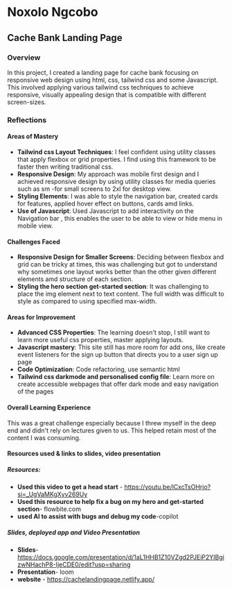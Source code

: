 

# Noxolo Ngcobo 

## **Cache Bank Landing Page**

### Overview
In this project, I created a landing page for cache bank focusing on responsive web design using html, css, tailwind css and some Javascript. 
This involved applying various tailwind css techniques to achieve responsive, visually appealing design that is compatible with different screen-sizes.

### Reflections

#### Areas of Mastery

- **Tailwind css  Layout Techniques**:  I feel confident using utility classes that apply flexbox or grid properties. 
I find using this framework to be faster then writing traditional css.
- **Responsive Design**: My approach was mobile first design and  I achieved responsive design by using utility classes 
for media queries such as sm -for small screens to 2xl for desktop view.
- **Styling Elements**: I was able to style the navigation bar, created cards for features, 
applied hover effect on buttons, cards amd links.
- **Use of Javascript**: Used Javascript to add interactivity on the Navigation bar , 
this enables the user to be able to view or hide menu in mobile view.

#### Challenges Faced

- **Responsive Design for Smaller Screens**: Deciding between flexbox and grid can be tricky at times, 
this was challenging but got to understand why sometimes one layout works better than the other 
given different elements amd structure of each section.
- **Styling the hero section get-started section**: It was challenging to place the img element next to text content. 
The full width was difficult to style as compared to using  specified max-width.

#### Areas for Improvement

- **Advanced CSS Properties**: The learning doesn't stop, I still want to learn more useful css properties, master applying layouts.
- **Javascript mastery**: This site still has more room for add ons, 
like create event listeners for the sign up button that directs you to a user sign up page
- **Code Optimization**:  Code refactoring, use semantic html
- **Tailwind css darkmode and personalised config file**: Learn more on create accessible webpages that offer dark mode and easy navigation of the pages

#### Overall Learning Experience

  This was a great challenge especially because I threw myself in the deep end and didn't rely on lectures given to us. 
  This helped retain most of the content I was consuming.


#### Resources used & links to slides, video presentation

##### Resources:

- **Used this video to get a head start** - https://youtu.be/lCxcTsOHrjo?si=_UgVaMKgXyv269Uy
- **Used this resource to help fix a bug on my hero and get-started section**- flowbite.com
- **used AI to assist with bugs and debug my code**-copilot

##### Slides, deployed app and Video Presentation
- **Slides**- https://docs.google.com/presentation/d/1aL1HHB1Z10VZgd2PJEiP2YIBgizwNHachP8-IjeCDE0/edit?usp=sharing
- **Presentation**- loom
- **website** - https://cachelandingpage.netlify.app/

